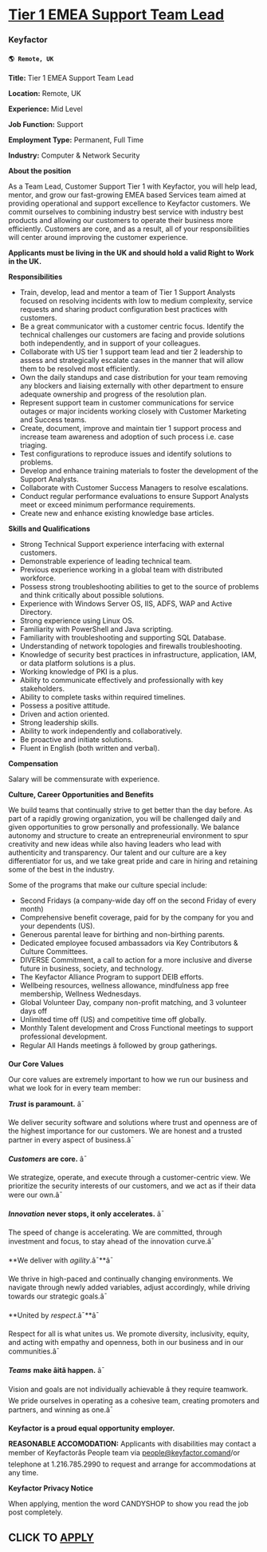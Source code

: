 # [Tier 1 EMEA Support Team Lead](https://www.remotewlb.com/apply/tier-1-emea-support-team-lead)  
### Keyfactor  
#### `🌎 Remote, UK `  

**Title:** Tier 1 EMEA Support Team Lead

**Location:** Remote, UK

**Experience:** Mid Level

**Job Function:** Support

**Employment Type:** Permanent, Full Time

**Industry:** Computer & Network Security

**About the position**

As a Team Lead, Customer Support Tier 1 with Keyfactor, you will help lead, mentor, and grow our fast-growing EMEA based Services team aimed at providing operational and support excellence to Keyfactor customers. We commit ourselves to combining industry best service with industry best products and allowing our customers to operate their business more efficiently. Customers are core, and as a result, all of your responsibilities will center around improving the customer experience.

**Applicants must be living in the UK and should hold a valid Right to Work in the UK.**

**Responsibilities**

  * Train, develop, lead and mentor a team of Tier 1 Support Analysts focused on resolving incidents with low to medium complexity, service requests and sharing product configuration best practices with customers.
  * Be a great communicator with a customer centric focus. Identify the technical challenges our customers are facing and provide solutions both independently, and in support of your colleagues.
  * Collaborate with US tier 1 support team lead and tier 2 leadership to assess and strategically escalate cases in the manner that will allow them to be resolved most efficiently.
  * Own the daily standups and case distribution for your team removing any blockers and liaising externally with other department to ensure adequate ownership and progress of the resolution plan.
  * Represent support team in customer communications for service outages or major incidents working closely with Customer Marketing and Success teams.
  * Create, document, improve and maintain tier 1 support process and increase team awareness and adoption of such process i.e. case triaging.
  * Test configurations to reproduce issues and identify solutions to problems.
  * Develop and enhance training materials to foster the development of the Support Analysts.
  * Collaborate with Customer Success Managers to resolve escalations.
  * Conduct regular performance evaluations to ensure Support Analysts meet or exceed minimum performance requirements.
  * Create new and enhance existing knowledge base articles.

**Skills and Qualifications**

  * Strong Technical Support experience interfacing with external customers.
  * Demonstrable experience of leading technical team.
  * Previous experience working in a global team with distributed workforce.
  * Possess strong troubleshooting abilities to get to the source of problems and think critically about possible solutions.
  * Experience with Windows Server OS, IIS, ADFS, WAP and Active Directory.
  * Strong experience using Linux OS.
  * Familiarity with PowerShell and Java scripting.
  * Familiarity with troubleshooting and supporting SQL Database.
  * Understanding of network topologies and firewalls troubleshooting.
  * Knowledge of security best practices in infrastructure, application, IAM, or data platform solutions is a plus.
  * Working knowledge of PKI is a plus.
  * Ability to communicate effectively and professionally with key stakeholders.
  * Ability to complete tasks within required timelines.
  * Possess a positive attitude.
  * Driven and action oriented.
  * Strong leadership skills.
  * Ability to work independently and collaboratively.
  * Be proactive and initiate solutions.
  * Fluent in English (both written and verbal).

**Compensation**

Salary will be commensurate with experience.

**Culture, Career Opportunities and Benefits**

We build teams that continually strive to get better than the day before. As part of a rapidly growing organization, you will be challenged daily and given opportunities to grow personally and professionally. We balance autonomy and structure to create an entrepreneurial environment to spur creativity and new ideas while also having leaders who lead with authenticity and transparency. Our talent and our culture are a key differentiator for us, and we take great pride and care in hiring and retaining some of the best in the industry.

Some of the programs that make our culture special include:

  * Second Fridays (a company-wide day off on the second Friday of every month)
  * Comprehensive benefit coverage, paid for by the company for you and your dependents (US).
  * Generous parental leave for birthing and non-birthing parents.
  * Dedicated employee focused ambassadors via Key Contributors & Culture Committees.
  * DIVERSE Commitment, a call to action for a more inclusive and diverse future in business, society, and technology.
  * The Keyfactor Alliance Program to support DEIB efforts.
  * Wellbeing resources, wellness allowance, mindfulness app free membership, Wellness Wednesdays.
  * Global Volunteer Day, company non-profit matching, and 3 volunteer days off
  * Unlimited time off (US) and competitive time off globally.
  * Monthly Talent development and Cross Functional meetings to support professional development.
  * Regular All Hands meetings â followed by group gatherings.

**Our Core Values**

Our core values are extremely important to how we run our business and what we look for in every team member:

**_Trust_** **is paramount.** â¯

We deliver security software and solutions where trust and openness are of the highest importance for our customers. We are honest and a trusted partner in every aspect of business.â¯

**_Customers_** **are core.** â¯

We strategize, operate, and execute through a customer-centric view. We prioritize the security interests of our customers, and we act as if their data were our own.â¯

**_Innovation_** **never stops, it only accelerates.** â¯

The speed of change is accelerating. We are committed, through investment and focus, to stay ahead of the innovation curve.â¯

**We deliver with _agility_.â¯**â¯

We thrive in high-paced and continually changing environments. We navigate through newly added variables, adjust accordingly, while driving towards our strategic goals.â¯

**United by _respect_.â¯**â¯

Respect for all is what unites us. We promote diversity, inclusivity, equity, and acting with empathy and openness, both in our business and in our communities.â¯

**_Teams_** **make âitâ happen.** â¯

Vision and goals are not individually achievable â they require teamwork. We pride ourselves in operating as a cohesive team, creating promoters and partners, and winning as one.â¯

**Keyfactor is a proud equal opportunity employer.**

**REASONABLE ACCOMODATION:** Applicants with disabilities may contact a member of Keyfactorâs People team via people@keyfactor.comand/or telephone at 1.216.785.2990 to request and arrange for accommodations at any time.

**Keyfactor Privacy Notice**

When applying, mention the word CANDYSHOP to show you read the job post completely.  
## CLICK TO [APPLY](https://www.remotewlb.com/apply/tier-1-emea-support-team-lead)


